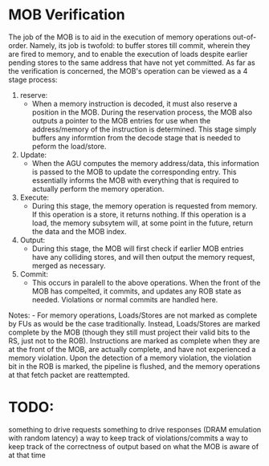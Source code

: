 


# MOB Verification

The job of the MOB is to aid in the execution of memory operations out-of-order. Namely, its job is twofold: to buffer stores till commit, wherein they are fired to memory, and to enable the execution of loads despite earlier pending stores to the same address that have not yet committed. As far as the verification is concerned, the MOB's operation can be viewed as a 4 stage process:

1) reserve:
    - When a memory instruction is decoded, it must also reserve a position in the MOB. During the reservation process, the MOB also outputs a pointer to the MOB entries for use when the address/memory of the instruction is determined. This stage simply buffers any informtion from the decode stage that is needed to peform the load/store.
2) Update:
    - When the AGU computes the memory address/data, this information is passed to the MOB to update the corresponding entry. This essentially informs the MOB with everything that is required to actually perform the memory operation. 
3) Execute:
    - During this stage, the memory operation is requested from memory. If this operation is a store, it returns nothing. If this operation is a load, the memory subsytem will, at some point in the future, return the data and the MOB index. 
5) Output: 
    - During this stage, the MOB will first check if earlier MOB entries have any colliding stores, and will then output the memory request, merged as necessary. 
6) Commit:
    - This occurs in paralell to the above operations. When the front of the MOB has compelted, it commits, and updates any ROB state as needed. Violations or normal commits are handled here. 

Notes:
    - For memory operations, Loads/Stores are not marked as complete by FUs as would be the case traditionally. Instead, Loads/Stores are marked complete by the MOB (though they still must project their valid bits to the RS, just not to the ROB). Instructions are marked as complete when they are at the front of the MOB, are actually complete, and have not experienced a memory violation. Upon the detection of a memory violation, the violation bit in the ROB is marked, the pipeline is flushed, and the memory operations at that fetch packet are reattempted. 



# TODO: 
something to drive requests
something to drive responses (DRAM emulation with random latency)
a way to keep track of violations/commits
a way to keep track of the correctness of output based on what the MOB is aware of at that time